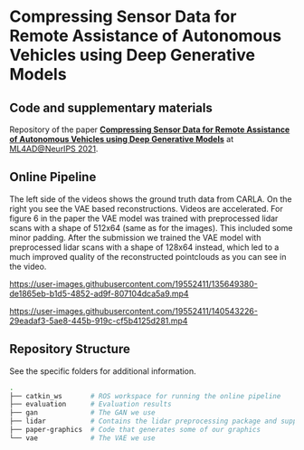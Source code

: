 # Compressing Sensor Data for Remote Assistance of Autonomous Vehicles using Deep Generative Models
## Code and supplementary materials

Repository of the paper **[Compressing Sensor Data for Remote Assistance of Autonomous Vehicles using Deep Generative Models](https://arxiv.org/abs/2111.03201)** at [ML4AD@NeurIPS 2021](https://ml4ad.github.io/).

## Online Pipeline

The left side of the videos shows the ground truth data from CARLA. On the right you see the VAE based reconstructions. Videos are accelerated. For figure 6 in the paper the VAE model was trained with preprocessed lidar scans with a shape of 512x64 (same as for the images). This included some minor padding. After the submission we trained the VAE model with preprocessed lidar scans with a shape of 128x64 instead, which led to a much improved quality of the reconstructed pointclouds as you can see in the video.

https://user-images.githubusercontent.com/19552411/135649380-de1865eb-b1d5-4852-ad9f-807104dca5a9.mp4

https://user-images.githubusercontent.com/19552411/140543226-29eadaf3-5ae8-445b-919c-cf5b4125d281.mp4

## Repository Structure

See the specific folders for additional information.

```bash
.
├── catkin_ws       # ROS workspace for running the online pipeline
├── evaluation      # Evaluation results
├── gan             # The GAN we use
├── lidar           # Contains the lidar preprocessing package and supplementary code
├── paper-graphics  # Code that generates some of our graphics
└── vae             # The VAE we use
```

